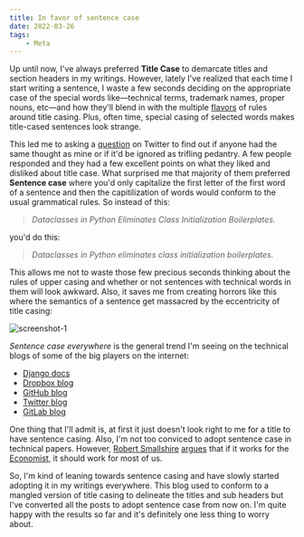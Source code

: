 ```yaml
---
title: In favor of sentence case
date: 2022-03-26
tags:
    - Meta
---
```


Up until now, I've always preferred **Title Case** to demarcate titles and section
headers in my writings. However, lately I've realized that each time I start writing a
sentence, I waste a few seconds deciding on the appropriate case of the special words
like—technical terms, trademark names, proper nouns, etc—and how they'll blend in with
the multiple [flavors] of rules around title casing. Plus, often time, special casing of
selected words makes title-cased sentences look strange.

This led me to asking a [question] on Twitter to find out if anyone had the same thought
as mine or if it'd be ignored as trifling pedantry. A few people responded and they had
a few excellent points on what they liked and disliked about title case. What surprised
me that majority of them preferred **Sentence case** where you'd only capitalize the
first letter of the first word of a sentence and then the capitilization of words would
conform to the usual grammatical rules. So instead of this:


> *Dataclasses in Python Eliminates Class Initialization Boilerplates.*


you'd do this:

> *Dataclasses in Python eliminates class initialization boilerplates.*

This allows me not to waste those few precious seconds thinking about the rules of upper
casing and whether or not sentences with technical words in them will look awkward.
Also, it saves me from creating horrors like this where the semantics of a sentence get
massacred by the eccentricity of title casing:

![screenshot-1]

*Sentence case everywhere* is the general trend I'm seeing on the technical blogs of
some of the big players on the internet:

* [Django docs]
* [Dropbox blog]
* [GitHub blog]
* [Twitter blog]
* [GitLab blog]

One thing that I'll admit is, at first it just doesn't look right to me for a title to
have sentence casing. Also, I'm not too conviced to adopt sentence case in technical
papers. However, [Robert Smallshire] [argues] that if it works for the [Economist], it
should work for most of us.

So, I'm kind of leaning towards sentence casing and have slowly started adopting it in
my writings everywhere. This blog used to conform to a mangled version of title casing
to delineate the titles and sub headers but I've converted all the posts to adopt
sentence case from now on. I'm quite happy with the results so far and it's definitely
one less thing to worry about.

[flavors]: https://capitalizemytitle.com/
[question]: https://twitter.com/rednafi/status/1506949630587637762
[screenshot-1]: https://user-images.githubusercontent.com/30027932/160216618-36a76272-06f8-4e74-bacb-6ca7a80c009b.png
[django docs]: https://docs.djangoproject.com/en/dev/
[dropbox blog]: https://dropbox.tech
[github blog]: (https://github.blog)
[twitter blog]: https://blog.twitter.com
[gitlab blog]: https://about.gitlab.com/blog/
[robert smallshire]: https://twitter.com/robsmallshire
[argues]: https://twitter.com/robsmallshire/status/1506980088532905998
[economist]: https://www.economist.com/
